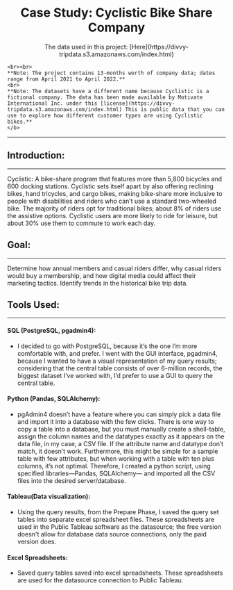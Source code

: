 <h1 align = "center"> Case Study: Cyclistic Bike Share Company </h1>

<p align = "center"> The data used in this project: [Here](https://divvy-tripdata.s3.amazonaws.com/index.html)

    <br><br>
    **Note: The project contains 13-months worth of company data; dates range from April 2021 to April 2022.**
    <br>
    **Note: The datasets have a different name because Cyclistic is a fictional company. The data has been made available by Motivate International Inc. under this [license](https://divvy-tripdata.s3.amazonaws.com/index.html) This is public data that you can use to explore how different customer types are using Cyclistic bikes.**
    </b>
</p>


---


## Introduction:
---
Cyclistic: A bike-share program that features more than 5,800 bicycles and 600 docking stations. Cyclistic sets itself apart by also offering reclining bikes, hand tricycles, and cargo bikes, making bike-share more inclusive to people with disabilities and riders who can’t use a standard two-wheeled bike. The majority of riders opt for traditional bikes; about 8% of riders use the assistive options. Cyclistic users are more likely to ride for leisure, but about 30% use them to commute to work each day.

## Goal:
---
Determine how annual members and casual riders differ, why casual riders would buy a membership, and how digital media could affect their marketing tactics. Identify trends in the historical bike trip data.

## Tools Used:
---

#### SQL (PostgreSQL, pgadmin4):
- I decided to go with PostgreSQL, because it’s the one I’m more comfortable with, and prefer. I went with the GUI interface, pgadmin4, because I wanted to have a visual representation of my query results; considering that the central table consists of over 6-million records, the biggest dataset I’ve worked with, I’d prefer to use a GUI to query the central table.

#### Python (Pandas, SQLAlchemy):
- pgAdmin4 doesn’t have a feature where you can simply pick a data file and import it into a database with the few clicks. There is one way to copy a table into a database, but you must manually create a shell-table, assign the column names and the datatypes exactly as it appears on the data file, in my case, a CSV file. If the attribute name and datatype don’t match, it doesn’t work. Furthermore, this might be simple for a sample table with few attributes, but when working with a table with ten plus columns, it’s not optimal.
  Therefore, I created a python script, using specified libraries—Pandas, SQLAlchemy— and imported all the CSV files into the desired server/database.

#### Tableau(Data visualization):
- Using the query results, from the Prepare Phase, I saved the query set tables into separate excel spreadsheet files. These spreadsheets are used in the Public Tableau software as the datasource; the free version doesn't allow for database data source connections, only the paid version does.

####	Excel Spreadsheets:
- Saved query tables saved into excel spreadsheets. These spreadsheets are used for the datasource connection to Public Tableau.
